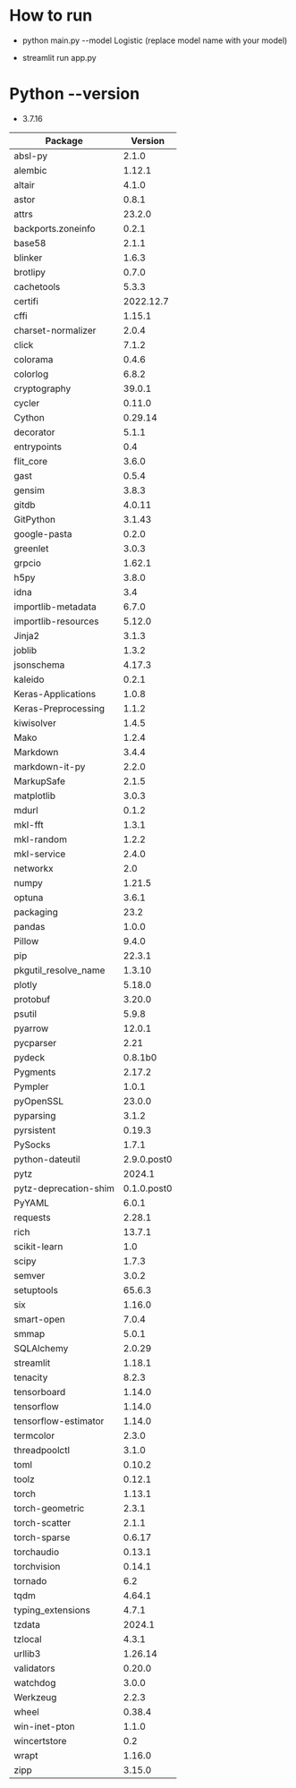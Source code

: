 # How to run

- python main.py --model Logistic (replace model name with your model)

- streamlit run app.py

# Python --version

- 3.7.16

| Package               | Version   |
|-----------------------|-----------|
| absl-py               | 2.1.0     |
| alembic               | 1.12.1    |
| altair                | 4.1.0     |
| astor                 | 0.8.1     |
| attrs                 | 23.2.0    |
| backports.zoneinfo    | 0.2.1     |
| base58                | 2.1.1     |
| blinker               | 1.6.3     |
| brotlipy              | 0.7.0     |
| cachetools            | 5.3.3     |
| certifi               | 2022.12.7 |
| cffi                  | 1.15.1    |
| charset-normalizer    | 2.0.4     |
| click                 | 7.1.2     |
| colorama              | 0.4.6     |
| colorlog              | 6.8.2     |
| cryptography          | 39.0.1    |
| cycler                | 0.11.0    |
| Cython                | 0.29.14   |
| decorator             | 5.1.1     |
| entrypoints           | 0.4       |
| flit_core             | 3.6.0     |
| gast                  | 0.5.4     |
| gensim                | 3.8.3     |
| gitdb                 | 4.0.11    |
| GitPython             | 3.1.43    |
| google-pasta          | 0.2.0     |
| greenlet              | 3.0.3     |
| grpcio                | 1.62.1    |
| h5py                  | 3.8.0     |
| idna                  | 3.4       |
| importlib-metadata    | 6.7.0     |
| importlib-resources   | 5.12.0    |
| Jinja2                | 3.1.3     |
| joblib                | 1.3.2     |
| jsonschema            | 4.17.3    |
| kaleido               | 0.2.1     |
| Keras-Applications    | 1.0.8     |
| Keras-Preprocessing   | 1.1.2     |
| kiwisolver            | 1.4.5     |
| Mako                  | 1.2.4     |
| Markdown              | 3.4.4     |
| markdown-it-py        | 2.2.0     |
| MarkupSafe            | 2.1.5     |
| matplotlib            | 3.0.3     |
| mdurl                 | 0.1.2     |
| mkl-fft               | 1.3.1     |
| mkl-random            | 1.2.2     |
| mkl-service           | 2.4.0     |
| networkx              | 2.0       |
| numpy                 | 1.21.5    |
| optuna                | 3.6.1     |
| packaging             | 23.2      |
| pandas                | 1.0.0     |
| Pillow                | 9.4.0     |
| pip                   | 22.3.1    |
| pkgutil_resolve_name  | 1.3.10    |
| plotly                | 5.18.0    |
| protobuf              | 3.20.0    |
| psutil                | 5.9.8     |
| pyarrow               | 12.0.1    |
| pycparser             | 2.21      |
| pydeck                | 0.8.1b0   |
| Pygments              | 2.17.2    |
| Pympler               | 1.0.1     |
| pyOpenSSL             | 23.0.0    |
| pyparsing             | 3.1.2     |
| pyrsistent            | 0.19.3    |
| PySocks               | 1.7.1     |
| python-dateutil       | 2.9.0.post0 |
| pytz                  | 2024.1    |
| pytz-deprecation-shim | 0.1.0.post0 |
| PyYAML                | 6.0.1     |
| requests              | 2.28.1    |
| rich                  | 13.7.1    |
| scikit-learn          | 1.0       |
| scipy                 | 1.7.3     |
| semver                | 3.0.2     |
| setuptools            | 65.6.3    |
| six                   | 1.16.0    |
| smart-open            | 7.0.4     |
| smmap                 | 5.0.1     |
| SQLAlchemy            | 2.0.29    |
| streamlit             | 1.18.1    |
| tenacity              | 8.2.3     |
| tensorboard           | 1.14.0    |
| tensorflow            | 1.14.0    |
| tensorflow-estimator  | 1.14.0    |
| termcolor             | 2.3.0     |
| threadpoolctl         | 3.1.0     |
| toml                  | 0.10.2    |
| toolz                 | 0.12.1    |
| torch                 | 1.13.1    |
| torch-geometric       | 2.3.1     |
| torch-scatter         | 2.1.1     |
| torch-sparse          | 0.6.17    |
| torchaudio            | 0.13.1    |
| torchvision           | 0.14.1    |
| tornado               | 6.2       |
| tqdm                  | 4.64.1    |
| typing_extensions     | 4.7.1     |
| tzdata                | 2024.1    |
| tzlocal               | 4.3.1     |
| urllib3               | 1.26.14   |
| validators            | 0.20.0    |
| watchdog              | 3.0.0     |
| Werkzeug              | 2.2.3     |
| wheel                 | 0.38.4    |
| win-inet-pton         | 1.1.0     |
| wincertstore          | 0.2       |
| wrapt                 | 1.16.0    |
| zipp                  | 3.15.0    |


